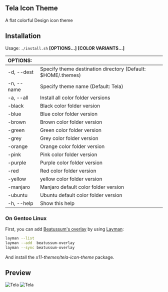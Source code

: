## Tela Icon Theme

A flat colorful Design icon theme

## Installation

Usage:  `./install.sh`  **[OPTIONS...]** **[COLOR VARIANTS...]**

|  OPTIONS:           | |
|:--------------------|:-------------|
|-d, --dest           | Specify theme destination directory (Default: $HOME/.themes)|
|-n, --name           | Specify theme name (Default: Tela)|
|-a, --all            | Install all color folder versions|
|-black               | Black color folder version|
|-blue                | Blue color folder version|
|-brown               | Brown color folder version|
|-green               | Green color folder version|
|-grey                | Grey color folder version|
|-orange              | Orange color folder version|
|-pink                | Pink color folder version|
|-purple              | Purple color folder version|
|-red                 | Red color folder version|
|-yellow              | yellow color folder version|
|-manjaro             | Manjaro default color folder version|
|-ubuntu              | Ubuntu default color folder version|
|-h, --help           | Show this help|

### On Gentoo Linux

First, you can add [Beatussum's overlay](https://github.com/beatussum/beatussum-overlay) by using [Layman](https://wiki.gentoo.org/wiki/Layman):

```bash
layman --list
layman --add  beatussum-overlay
layman --sync beatussum-overlay
```

And install the _x11-themes/tela-icon-theme_ package.

## Preview
![Tela](../master/tela-dark.png)
![Tela](../master/tela-light.png)
